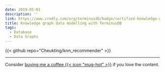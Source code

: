 ```yaml
---
date: 2019-05-01
description: ''
link: https://www.credly.com/org/terminusdb/badge/certified-knowledge-graph-data-modeler.1
title: Knowledge graph data modelling with TerminusDB
tags:
  - Database
  - Data Graphs
---
```


{{< github repo="Cheukting/knn_recommender" >}}


---
Consider [buying me a coffee {{< icon "mug-hot" >}}](https://github.com/sponsors/Cheukting) if you love the content.
